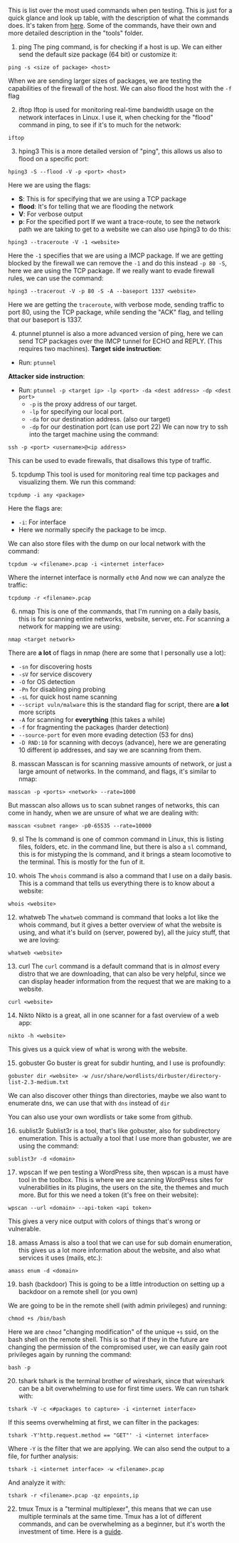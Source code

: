 This is list over the most used commands when pen testing. This is just for a quick glance and look up table, with the description of what the commands does. It's taken from [here](https://www.youtube.com/watch?v=gL4j-a-g9pA&list=WL&index=28).
Some of the commands, have their own and more detailed description in the "tools" folder.

1. ping
The ping command, is for checking if a host is up. We can either send the default size package (64 bit) or customize it:
```
ping -s <size of package> <host>
```
When we are sending larger sizes of packages, we are testing the capabilities of the firewall of the host.
We can also flood the host with the `-f` flag

2. iftop
Iftop is used for monitoring real-time bandwidth usage on the network interfaces in Linux. I use it, when checking for the "flood" command in ping, to see if it's to much for the network:
```
iftop
```

3. hping3
This is a more detailed version of "ping", this allows us also to flood on a specific port:
```
hping3 -S --flood -V -p <port> <host>
```
Here we are using the flags:
- **S**: This is for specifying that we are using a TCP package
- **flood**: It's for telling that we are flooding the network
- **V**: For verbose output
- **p**: For the specified port
If we want a trace-route, to see the network path we are taking to get to a website we can also use hping3 to do this:
```
hping3 --traceroute -V -1 <website>
```
Here the `-1` specifies that we are using a IMCP package. If we are getting blocked by the firewall we can remove the `-1` and do this instead `-p 80 -S`, here we are using the TCP package.
If we really want to evade firewall rules, we can use the command:
```
hping3 --tracerout -V -p 80 -S -A --baseport 1337 <website>
```
Here we are getting the `traceroute`, with verbose mode, sending traffic to port 80, using the TCP package, while sending the "ACK" flag, and telling that our baseport is 1337.

4. ptunnel
ptunnel is also a more advanced version of ping, here we can send TCP packages over the IMCP tunnel for ECHO and REPLY. (This requires two machines).
**Target side instruction**:
- Run: `ptunnel`

**Attacker side instruction**:
- Run: `ptunnel -p <target ip> -lp <port> -da <dest address> -dp <dest port>`
	- `-p` is the proxy address of our target.
	- `-lp` for specifying our local port. 
	- `-da` for our destination address. (also our target)
	- `-dp` for our destination port (can use port 22)
We can now try to ssh into the target machine using the command:
```
ssh -p <port> <username>@<ip address>
```
This can be used to evade firewalls, that disallows this type of traffic.

5. tcpdump
This tool is used for monitoring real time tcp packages and visualizing them. We run this command:
```
tcpdump -i any <package>
```
Here the flags are:
- `-i`: For interface
- Here we normally specify the package to be imcp.

We can also store files with the dump on our local network with the command:
```
tcpdum -w <filename>.pcap -i <internet interface>
```
Where the internet interface is normally `eth0`
And now we can analyze the traffic:
```
tcpdump -r <filename>.pcap
```

6. nmap
This is one of the commands, that I'm running on a daily basis, this is for scanning entire networks, website, server, etc.
For scanning a network for mapping we are using:
```
nmap <target network>
```
There are **a lot** of flags in nmap (here are some that I personally use a lot):
- `-sn` for discovering hosts
- `-sV` for service discovery
- `-O` for OS detection
- `-Pn` for disabling ping probing
- `-sL` for quick host name scanning
- `--script vuln/malware` this is the standard flag for script, there are **a lot** more scripts 
- `-A` for scanning for **everything** (this takes a while)
- `-f` for fragmenting the packages (harder detection)
- `--source-port` for even more evading detection (53 for dns)
- `-D RND:10` for scanning with decoys (advance), here we are generating 10 different ip addresses, and say we are scanning from them.

8. masscan
Masscan is for scanning massive amounts of network, or just a large amount of networks. In the command, and flags, it's similar to nmap:
```
masscan -p <ports> <network> --rate=1000
```
But masscan also allows us to scan subnet ranges of networks, this can come in handy, when we are unsure of what we are dealing with:
```
masscan <subnet range> -p0-65535 --rate=10000
```

9. sl
The ls command is one of common command in Linux, this is listing files, folders, etc. in the command line, but there is also a `sl` command, this is for mistyping the ls command, and it brings a steam locomotive to the terminal. This is mostly for the fun of it.

11. whois
The `whois` command is also a command that I use on a daily basis. This is a command that tells us everything there is to know about a website:
```
whois <website>
```

12. whatweb
The `whatweb` command is command that looks a lot like the whois command, but it gives a better overview of what the website is using, and what it's build on (server, powered by), all the juicy stuff, that we are loving:
```
whatweb <website>
```

13. curl
The `curl` command is a default command that is in _almost_ every distro that we are downloading, that can also be very helpful, since we can display header information from the request that we are making to a website.
```
curl <website>
```

14. Nikto
Nikto is a great, all in one scanner for a fast overview of a web app:
```
nikto -h <website>
```
This gives us a quick view of what is wrong with the website.

15. gobuster
Go buster is great for subdir hunting, and I use is profoundly:
```
gobuster dir <website> -w /usr/share/wordlists/dirbuster/directory-list-2.3-medium.txt
```
We can also discover other things than directories, maybe we also want to enumerate dns, we can use that with `dns` instead of `dir`

You can also use your own wordlists or take some from github.

16. sublist3r
Sublist3r is a tool, that's like gobuster, also for subdirectory enumeration. This is actually a tool that I use more than gobuster, we are using the command:
```
sublist3r -d <domain>
```

17. wpscan
If we pen testing a WordPress site, then wpscan is a must have tool in the toolbox. This is where we are scanning WordPress sites for vulnerabilities in its plugins, the users on the site, the themes and much more. 
But for this we need a token (it's free on their website):
```
wpscan --url <domain> --api-token <api token>
```
This gives a very nice output with colors of things that's wrong or vulnerable.

18. amass
Amass is also a tool that we can use for sub domain enumeration, this gives us a lot more information about the website, and also what services it uses (mails, etc.):
```
amass enum -d <domain>
```

19. bash (backdoor)
This is going  to be a little introduction on setting up a backdoor on a remote shell (or you own)

We are going to be in the remote shell (with admin privileges) and running:
```
chmod +s /bin/bash
```
Here we are `chmod` "changing modification" of the unique `+s` ssid, on the bash shell on the remote shell. This is so that if they in the future are changing the permission of the compromised user, we can easily gain root privileges again by running the command:
```
bash -p
```

20. tshark
tshark is the terminal brother of wireshark, since that wireshark can be a bit overwhelming to use for first time users.
We can run tshark with:
```
tshark -V -c <#packages to capture> -i <internet interface>
```
If this seems overwhelming at first, we can filter in the packages:
```
tshark -Y'http.request.method == "GET"' -i <internet interface>
```
Where `-Y` is the filter that we are applying.
We can also send the output to a file, for further analysis:
```
tshark -i <internet interface> -w <filename>.pcap
```
And analyze it with:
```
tshark -r <filename>.pcap -qz enpoints,ip
```

22. tmux
Tmux is a "terminal multiplexer", this means that we can use multiple terminals at the same time.
Tmux has a lot of different commands, and can be overwhelming as a beginner, but it's worth the investment of time.
Here is a [guide](https://www.linuxtrainingacademy.com/tmux-tutorial/).